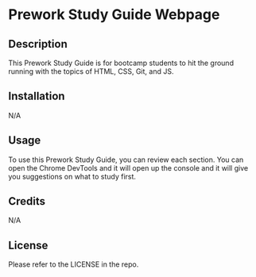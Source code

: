 # Prework Study Guide Webpage

## Description

This Prework Study Guide is for bootcamp students to hit the ground running with the topics of HTML, CSS, Git, and JS.

## Installation

N/A

## Usage

To use this Prework Study Guide, you can review each section. You can open the Chrome DevTools and it will open up the console and it will give you suggestions
on what to study first.

## Credits

N/A

## License

Please refer to the LICENSE in the repo.